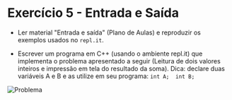 # Exercício 5 - Entrada e Saída

   + Ler material "Entrada e saída" (Plano de Aulas) e reproduzir os exemplos usados no `repl.it`.

   + Escrever um programa em C++ (usando o ambiente repl.it) que implementa o problema apresentado a seguir (Leitura de dois valores inteiros e impressão em tela do resultado da soma). Dica: declare duas variáveis A e B e as utilize em seu programa:  `int A;  int B;` 

![Problema](figs/ILP-ProblemaBasico01.png)



